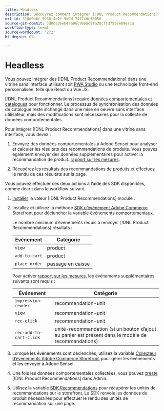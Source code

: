 ```yaml
---
title: Headless
description: Découvrez comment intégrer [!DNL Product Recommendations] dans une vitrine sans tête.
exl-id: 316d0b0c-5938-4e2f-9d0d-747746cf6056
source-git-commit: 3d0de3eeb4aa96c996bc9fa38cffd7597e89e7ca
workflow-type: tm+mt
source-wordcount: '272'
ht-degree: 0%

---
```


# Headless

Vous pouvez intégrer des [!DNL Product Recommendations] dans une vitrine sans interface utilisant soit [PWA Studio](https://developer.adobe.com/commerce/pwa-studio/) ou une technologie front-end personnalisée, telle que React ou Vue JS.

[!DNL Product Recommendations] require [données comportementales et catalogues](https://experienceleague.adobe.com/docs/commerce-merchant-services/product-recommendations/developer/development-overview.html) pour fonctionner. Le processus de synchronisation des données de catalogue reste inchangé dans une mise en oeuvre sans interface utilisateur, mais des modifications sont nécessaires pour la collecte de données comportementales.

Pour intégrer [!DNL Product Recommendations] dans une vitrine sans interface, vous devez :

1. Envoyez des données comportementales à Adobe Sensei pour analyser et calculer les résultats des recommandations de produits. Vous pouvez également envoyer des données supplémentaires pour activer la recommandation de produit. [rapport sur les mesures](workspace.md).

1. Récupérez les résultats des recommandations de produits et effectuez le rendu de ces résultats sur la page.

Vous pouvez effectuer ces deux actions à l’aide des SDK disponibles, comme décrit dans le workflow suivant.

1. [Installer](install-configure.md) la valeur [!DNL Product Recommendations] module .

1. Installez et utilisez la méthode [SDK d’événement Adobe Commerce Storefront](https://developer.adobe.com/commerce/services/shared-services/storefront-events/sdk/) pour déclencher la variable [événements comportementaux](https://experienceleague.adobe.com/docs/commerce-merchant-services/product-recommendations/developer/events.html).

   Le nombre minimum d’événements requis à renvoyer [!DNL Product Recommendations] résultats :

   | Événement | Catégorie |
   |--- | ---|
   | `view` | product |
   | `add-to-cart` | product |
   | `place-order` | passage en caisse |

   Pour activer [rapport sur les mesures](workspace.md), les événements supplémentaires suivants sont requis :

   | Événement | Catégorie |
   |--- | ---|
   | `impression-render` | recommendation-unit |
   | `view` | recommendation-unit |
   | `rec-click` | recommendation-unit |
   | `rec-add-to-cart-click` | unité-recommandation (si un bouton d’ajout au panier est présent dans le modèle de recommandations) |

1. Lorsque les événements sont déclenchés, utilisez la variable [Collecteur d’événements Adobe Commerce Storefront](https://developer.adobe.com/commerce/services/shared-services/storefront-events/collector/) pour gérer les événements et les envoyer à Adobe Sensei.

1. Une fois les données comportementales collectées, vous pouvez [create](create.md) [!DNL Product Recommendations] dans Admin.

1. Utilisez la variable [SDK Recommendations](https://developer.adobe.com/commerce/services/product-recommendations/) pour récupérer les unités de recommandations sur le storefront. Le SDK renvoie les données de produit nécessaires pour effectuer le rendu des unités de recommandation sur une page.

